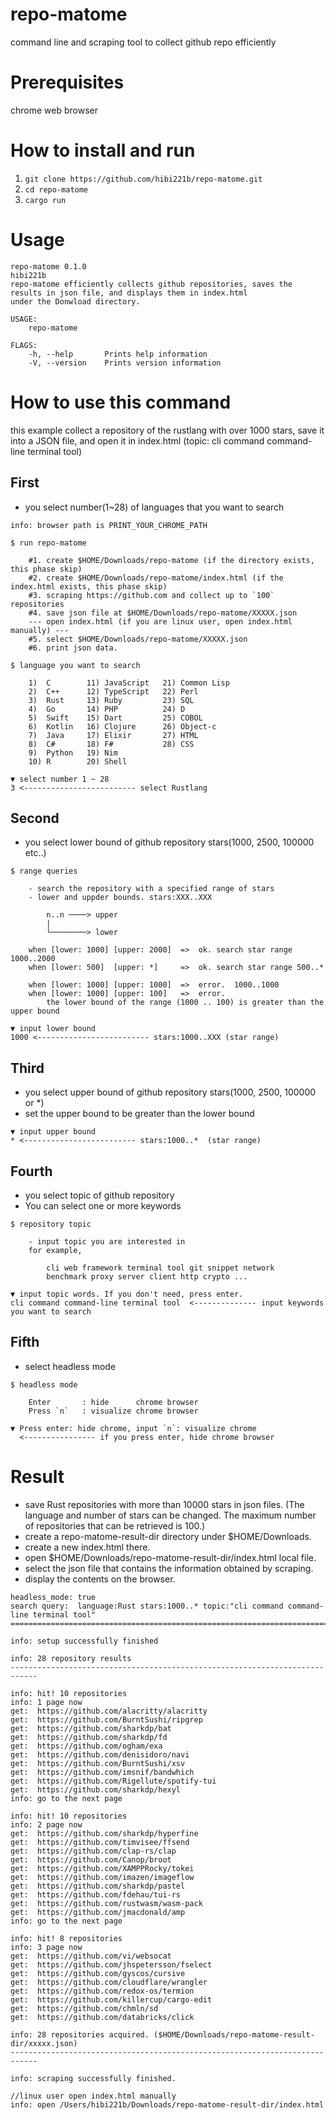 # repo-matome
command line and scraping tool to collect github repo efficiently

# Prerequisites
chrome web browser

# How to install and run

1. `git clone https://github.com/hibi221b/repo-matome.git`
2. `cd repo-matome`
3. `cargo run`

# Usage

```console
repo-matome 0.1.0
hibi221b
repo-matome efficiently collects github repositories, saves the results in json file, and displays them in index.html
under the Donwload directory.

USAGE:
    repo-matome

FLAGS:
    -h, --help       Prints help information
    -V, --version    Prints version information

```

# How to use this command

this example collect a repository of the rustlang with over 1000 stars, save it into a JSON file, and open it in index.html
(topic: cli command command-line terminal tool)

## First

- you select number(1~28) of languages that you want to search

```console
info: browser path is PRINT_YOUR_CHROME_PATH

$ run repo-matome

    #1. create $HOME/Downloads/repo-matome (if the directory exists, this phase skip)
    #2. create $HOME/Downloads/repo-matome/index.html (if the index.html exists, this phase skip)
    #3. scraping https://github.com and collect up to `100` repositories
    #4. save json file at $HOME/Downloads/repo-matome/XXXXX.json
    --- open index.html (if you are linux user, open index.html manually) --- 
    #5. select $HOME/Downloads/repo-matome/XXXXX.json
    #6. print json data.

$ language you want to search

    1)  C        11) JavaScript   21) Common Lisp       
    2)  C++      12) TypeScript   22) Perl
    3)  Rust     13) Ruby         23) SQL
    4)  Go       14) PHP          24) D
    5)  Swift    15) Dart         25) COBOL
    6)  Kotlin   16) Clojure      26) Object-c
    7)  Java     17) Elixir       27) HTML
    8)  C#       18) F#           28) CSS
    9)  Python   19) Nim          
    10) R        20) Shell          

▼ select number 1 ~ 28
3 <------------------------- select Rustlang
```

## Second

- you select lower bound of github repository stars(1000, 2500, 100000 etc..)

```console
$ range queries

    - search the repository with a specified range of stars
    - lower and uppder bounds. stars:XXX..XXX

        n..n ────> upper
        |  
        └────────> lower

    when [lower: 1000] [upper: 2000]  =>  ok. search star range 1000..2000
    when [lower: 500]  [upper: *]     =>  ok. search star range 500..*

    when [lower: 1000] [upper: 1000]  =>  error.  1000..1000 
    when [lower: 1000] [upper: 100]   =>  error. 
        the lower bound of the range (1000 .. 100) is greater than the upper bound

▼ input lower bound
1000 <------------------------- stars:1000..XXX (star range)
```

## Third

- you select upper bound of github repository stars(1000, 2500, 100000 or *)
- set the upper bound to be greater than the lower bound

```console
▼ input upper bound
* <------------------------- stars:1000..*  (star range)
```

## Fourth

- you select topic of github repository
- You can select one or more keywords

```console
$ repository topic

    - input topic you are interested in
    for example, 

        cli web framework terminal tool git snippet network 
        benchmark proxy server client http crypto ...

▼ input topic words. If you don't need, press enter.
cli command command-line terminal tool  <-------------- input keywords you want to search
```

## Fifth

- select headless mode

```console
$ headless mode

    Enter       : hide      chrome browser
    Press `n`   : visualize chrome browser

▼ Press enter: hide chrome, input `n`: visualize chrome
  <---------------- if you press enter, hide chrome browser
```

# Result

- save Rust repositories with more than 10000 stars in json files. (The language and number of stars can be changed. The maximum number of repositories that can be retrieved is 100.)
- create a repo-matome-result-dir directory under $HOME/Downloads.
- create a new index.html there.
- open $HOME/Downloads/repo-matome-result-dir/index.html local file.
- select the json file that contains the information obtained by scraping.
- display the contents on the browser.

```console
headless_mode: true
search query:  language:Rust stars:1000..* topic:"cli command command-line terminal tool"
============================================================================

info: setup successfully finished

info: 28 repository results
----------------------------------------------------------------------------

info: hit! 10 repositories
info: 1 page now
get:  https://github.com/alacritty/alacritty
get:  https://github.com/BurntSushi/ripgrep
get:  https://github.com/sharkdp/bat
get:  https://github.com/sharkdp/fd
get:  https://github.com/ogham/exa
get:  https://github.com/denisidoro/navi
get:  https://github.com/BurntSushi/xsv
get:  https://github.com/imsnif/bandwhich
get:  https://github.com/Rigellute/spotify-tui
get:  https://github.com/sharkdp/hexyl
info: go to the next page

info: hit! 10 repositories
info: 2 page now
get:  https://github.com/sharkdp/hyperfine
get:  https://github.com/timvisee/ffsend
get:  https://github.com/clap-rs/clap
get:  https://github.com/Canop/broot
get:  https://github.com/XAMPPRocky/tokei
get:  https://github.com/imazen/imageflow
get:  https://github.com/sharkdp/pastel
get:  https://github.com/fdehau/tui-rs
get:  https://github.com/rustwasm/wasm-pack
get:  https://github.com/jmacdonald/amp
info: go to the next page

info: hit! 8 repositories
info: 3 page now
get:  https://github.com/vi/websocat
get:  https://github.com/jhspetersson/fselect
get:  https://github.com/gyscos/cursive
get:  https://github.com/cloudflare/wrangler
get:  https://github.com/redox-os/termion
get:  https://github.com/killercup/cargo-edit
get:  https://github.com/chmln/sd
get:  https://github.com/databricks/click

info: 28 repositories acquired. ($HOME/Downloads/repo-matome-result-dir/xxxxx.json)
----------------------------------------------------------------------------

info: scraping successfully finished.

//linux user open index.html manually
info: open /Users/hibi221b/Downloads/repo-matome-result-dir/index.html
```
